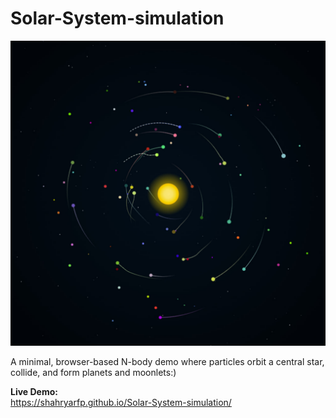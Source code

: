 # Solar-System-simulation

![Simulation Screenshot](sample.jpg)

A minimal, browser-based N-body demo where particles orbit a central star, collide, and form planets and moonlets:)

**Live Demo:**  
https://shahryarfp.github.io/Solar-System-simulation/
